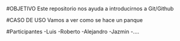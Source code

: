 #OBJETIVO
Este repositorio nos ayuda a introducirnos a Git/Github

#CASO DE USO
Vamos a ver como se hace un panque 

#Participantes 
-Luis
-Roberto
-Alejandro
-Jazmin 
-....

